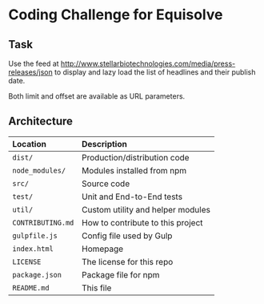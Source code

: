 # Coding Challenge for Equisolve

## Task

Use the feed at <http://www.stellarbiotechnologies.com/media/press-releases/json> to display and lazy load the list of headlines and their publish date.

Both limit and offset are available as URL parameters.

## Architecture

| Location | Description
| :--- | :---
| `dist/` | Production/distribution code
| `node_modules/` | Modules installed from npm
| `src/` | Source code
| `test/` | Unit and End-to-End tests
| `util/` | Custom utility and helper modules
| `CONTRIBUTING.md` | How to contribute to this project
| `gulpfile.js` | Config file used by Gulp
| `index.html` | Homepage
| `LICENSE` | The license for this repo
| `package.json` | Package file for npm
| `README.md` | This file
